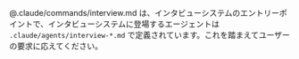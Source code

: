 @.claude/commands/interview.md は、インタビューシステムのエントリーポイントで、インタビューシステムに登場するエージェントは `.claude/agents/interview-*.md` で定義されています。これを踏まえてユーザーの要求に応えてください。
